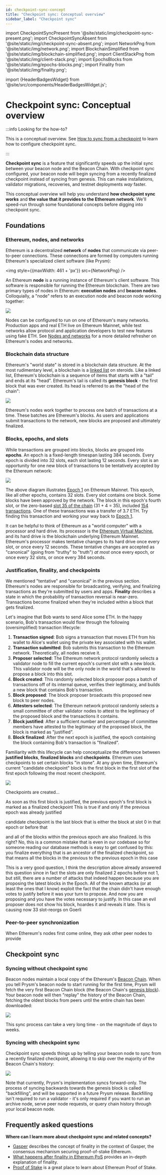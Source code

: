 ```yaml
---
id: checkpoint-sync-concept
title: "Checkpoint sync: Conceptual overview"
sidebar_label: "Checkpoint sync"
---
```

import CheckpointSyncPresent from '@site/static/img/checkpoint-sync-present.png';
import CheckpointSyncAbsent from '@site/static/img/checkpoint-sync-absent.png';
import NetworkPng from '@site/static/img/network.png';
import BlockchainSimplified from '@site/static/img/blockchain-simplified.png';
import ClientStackPng from '@site/static/img/client-stack.png';
import EpochsBlocks from '@site/static/img/epochs-blocks.png';
import Finality from '@site/static/img/finality.png';

import {HeaderBadgesWidget} from '@site/src/components/HeaderBadgesWidget.js';

# Checkpoint sync: Conceptual overview

<HeaderBadgesWidget commaDelimitedContributors="Mick,Potuz" />

:::info Looking for the how-to?

This is a conceptual overview. See [How to sync from a checkpoint](../prysm-usage/checkpoint-sync.md) to learn how to configure checkpoint sync. 

:::

**Checkpoint sync** is a feature that significantly speeds up the initial sync between your beacon node and the Beacon Chain. With checkpoint sync configured, your beacon node will begin syncing from a recently finalized checkpoint instead of syncing from genesis. This can make installations, validator migrations, recoveries, and testnet deployments *way* faster.

This conceptual overview will help you understand **how checkpoint sync works** and **the value that it provides to the Ethereum network**. We'll speed-run through some foundational concepts before digging into checkpoint sync.

## Foundations

### Ethereum, nodes, and networks

Ethereum is a decentralized **network** of **nodes** that communicate via peer-to-peer connections. These connections are formed by computers running Ethereum's specialized client software (like Prysm):

<img style={{maxWidth: 461 + 'px'}} src={NetworkPng} />

An Ethereum **node** is a running instance of Ethereum's client software. This software is responsible for running the Ethereum blockchain. There are two primary types of nodes in Ethereum: **execution nodes** and **beacon nodes**. Colloquially, a "node" refers to an execution node and beacon node working together:

<img src={ClientStackPng} /> 

Nodes can be configured to run on one of Ethereum's many networks. Production apps and real ETH live on Ethereum Mainnet, while test networks allow protocol and application developers to test new features using fake ETH. See [Nodes and networks](nodes-networks.md) for a more detailed refresher on Ethereum's nodes and networks.


### Blockchain data structure

Ethereum's "world state" is stored in a blockchain data structure. At the most rudimentary level, a blockchain is a [linked list](https://en.wikipedia.org/wiki/Linked_list) on steroids. Like a linked list, Ethereum's blockchain is a sequence of items that starts with a "tail" and ends at its "head". Ethereum's tail is called its **genesis block** - the first block that was ever created. Its head is referred to as the "head of the chain":

<img src={BlockchainSimplified} />

Ethereum's nodes work together to process one batch of transactions at a time. These batches are Ethereum's blocks. As users and applications submit transactions to the network, new blocks are proposed and ultimately finalized.


### Blocks, epochs, and slots

While transactions are grouped into blocks, blocks are grouped into **epochs**. An epoch is a fixed-length timespan lasting 384 seconds. Every epoch is divided into 32 slots, each slot lasting 12 seconds. Every slot is an opportunity for one new block of transactions to be tentatively accepted by the Ethereum network:

<img src={EpochsBlocks} />

The above diagram illustrates [Epoch 1](https://ethscan.org/epoch/1) on Ethereum Mainnet. This epoch, like all other epochs, contains 32 slots. Every slot contains one block. Some blocks have been approved by the network. The block in this epoch's fourth slot, or the zero-based [slot 35 of the chain](https://ethscan.org/block/35) (31 + 4 = 35), included [154 transactions](https://etherchain.org/block/0x8d3f027beef5cbd4f8b29fc831aba67a5d74768edca529f5596f07fd207865e1#pills-txs). One of these transactions was a transfer of 3.7 ETH. Try finding this transaction and working your way back to [Epoch 1](https://ethscan.org/epoch/1).

It can be helpful to think of Ethereum as a "world computer" with a processor and hard drive. Its processor is the [Ethereum Virtual Machine](https://ethereum.org/en/developers/docs/evm/), and its hard drive is the blockchain underlying Ethereum Mainnet. Ethereum's processor makes tentative changes to its hard drive once every slot, or once every 12 seconds. These tentative changes are accepted as "canonical" (going from "truthy" to "truth") *at most* once every epoch, or once every 32 slots, or once every 384 seconds.


### Justification, finality, and checkpoints

We mentioned "tentative" and "canonical" in the previous section. Ethereum's nodes are responsible for broadcasting, verifying, and finalizing transactions as they're submitted by users and apps. **Finality** describes a state in which the probability of transaction reversal is near-zero. Transactions become finalized when they're included within a block that gets finalized.

Let's imagine that Bob wants to send Alice some ETH. In the happy scenario, Bob's transaction would flow through the following (oversimplified) transaction lifecycle:

 1. **Transaction signed**: Bob signs a transaction that moves ETH from his wallet to Alice's wallet using the private key associated with his wallet.
 2. **Transaction submitted**: Bob submits this transaction to the Ethereum network. Theoretically, all nodes receive it.
 3. **Proposer selected**: The Ethereum network protocol randomly selects a validator node to fill the current epoch's current slot with a new block. This validator node will be the only node in the world that's allowed to propose a block into this slot.  
 4. **Block created**: This randomly selected block proposer pops a batch of transactions off of its internal queue, verifies their legitimacy, and builds a new block that contains Bob's transaction.
 5. **Block proposed**: The block proposer broadcasts this proposed new block to peer nodes.
 6. **Attesters selected**: The Ethereum network protocol randomly selects a small committee of other validator nodes to attest to the legitimacy of the proposed block and the transactions it contains.
 7. **Block justified**: After a sufficient number and percentage of committee members have attested to the legitimacy of the proposed block, the block is marked as "justified".
 8. **Block finalized**: After the next epoch is justified, the epoch containing the block containing Bob's transaction is "finalized".

Familiarity with this lifecycle can help conceptualize the difference between **justified blocks**, **finalized blocks** and **checkpoints**. Ethereum uses checkpoints to set certain blocks "in stone". At any given time, Ethereum's current "candidate checkpoint" block is the first block in the first slot of the first epoch following the most recent checkpoint.

<img src={Finality} />


Checkpoints are created...



As soon as this first block is justified, the previous epoch's first block is marked as a finalized checkpoint
This is true if and only if the previous epoch was already justified

candidate checkpoint is the last block that is either the block at slot 0 in that epoch or before that

and all of the blocks within the previous epoch are also finalized. Is this right?
No, this is a common mistake that is even in our codebase so for someone reading our database methods is easy to get confused by this: you finalize everything that is an ancestor of the finalized checkpoint, so that means all the blocks in the previous to the previous epoch in this case

This is a very good question, I think the description above already answered this question since in fact the slots are only finalized 2 epochs before not 1, but still, there are a number of attacks that indeed happen because you are proposing the latest blocks in the Epoch. All of the known attacks (or at least the ones that I know) exploit the fact that the chain didn't have enough votes to justify before it was your turn to propose. And now you are proposing and you have the votes necessary to justify. In this case an evil proposer does not show his block, hoardes it and reveals it late. This is causing now 33 slot-reorgs on Goerli



### Peer-to-peer synchronization

When Ethereum's nodes first come online, they ask other peer nodes to provide 



## Checkpoint sync

### Syncing without checkpoint sync

Beacon nodes maintain a local copy of the Ethereum's [Beacon Chain](https://ethereum.org/en/upgrades/beacon-chain/). When you tell Prysm's beacon node to start running for the first time, Prysm will fetch the very first Beacon Chain block (the Beacon Chain's [genesis block](https://beaconscan.com/slots?epoch=0)). Your beacon node will then "replay" the history of the Beacon Chain, fetching the oldest blocks from peers until the entire chain has been downloaded:

<img src={CheckpointSyncAbsent} /> 

This sync process can take a very long time - on the magnitude of days to weeks. 

### Syncing with checkpoint sync

Checkpoint sync speeds things up by telling your beacon node to sync from a recently finalized checkpoint, allowing it to skip over the majority of the Beacon Chain's history:

<img src={CheckpointSyncPresent} /> 

Note that currently, Prysm's implementation syncs forward-only. The process of syncing backwards towards the genesis block is called "backfilling", and will be supported in a future Prysm release. Backfilling isn't required to run a validator - it's only required if you want to run an archive node, serve peer node requests, or query chain history through your local beacon node.


## Frequently asked questions

**Where can I learn more about checkpoint sync and related concepts?** <br/>

 - [Gasper](https://ethereum.org/en/developers/docs/consensus-mechanisms/pos/gasper/) describes the concept of finality in the context of Gasper, the consensus mechanism securing proof-of-stake Ethereum.
 - [What happens after finality in Ethereum PoS](https://hackmd.io/@prysmaticlabs/finality) provides an in-depth explanation of finality.
 - [Proof of Stake](https://ethereum.org/pt/developers/docs/consensus-mechanisms/pos/) is a great place to learn about Ethereum Proof of Stake.



<RequestUpdateWidget />